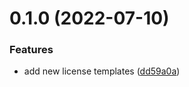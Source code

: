# 0.1.0 (2022-07-10)


### Features

* add new license templates ([dd59a0a](https://github.com/robcxyz/tackle-license/commit/dd59a0ad7749015b3a2b3015c064dea9393333eb))




